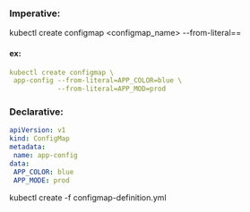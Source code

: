### Imperative:
kubectl create configmap <configmap_name> --from-literal=<key>=<value>

#### ex:
```yaml
kubectl create configmap \
 app-config --from-literal=APP_COLOR=blue \
            --from-literal=APP_MOD=prod
```

### Declarative:
```yaml
apiVersion: v1
kind: ConfigMap
metadata:
 name: app-config
data:
 APP_COLOR: blue
 APP_MODE: prod
 ```
 
 kubectl create -f configmap-definition.yml
